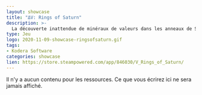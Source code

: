 ```yaml
---
layout: showcase
title: "ΔV: Rings of Saturn"
description: >-
  La découverte inattendue de minéraux de valeurs dans les anneaux de Saturne a entraîné un boom sans précédent de l’industrie minière spatiale. Delta V est un simulateur spatial hard SF en vue du dessus dont chaque aspect respecte les lois de la physique et nos connaissances scientifiques
type: Jeu
logo: 2020-11-09-showcase-ringsofsaturn.gif
tags:
- Kodera Software
categories: showcase
lien: https://store.steampowered.com/app/846030/V_Rings_of_Saturn/
---
```


Il n'y a aucun contenu pour les ressources.
Ce que vous écrirez ici ne sera jamais affiché.
